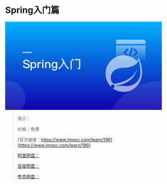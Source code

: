 # Spring入门篇

![img](../../assets/5fe442e00001fa0705400304.jpg)

> 简介：

> 价格：免费

> [官方链接：https://www.imooc.com/learn/196](https://www.imooc.com/learn/196)

> [阿里网盘：]()

> [百度网盘：]()

> [夸克网盘：]()
